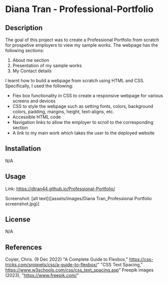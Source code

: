 # Diana Tran - Professional-Portfolio

## Description
The goal of this project was to create a Professional Portfolio from scratch for prospetive employers to view my sample works. The webpage has the following sections: 
1. About me section 
2. Presentation of my sample works 
3. My Contact details

I learnt how to build a webpage from scratch using HTML and CSS. Specifically, I used the following: 
- Flex box functionality in CSS to create a responsive webpage for various screens and devices
- CSS to style the webpage such as setting fonts, colors, background colors, padding, margins, height, text-aligns, etc.
- Accessible HTML code
- Navigation links to allow the employer to scroll to the corresponding section
- A link to my main work which takes the user to the deployed website

## Installation

N/A

## Usage

Link: https://dtran44.github.io/Professional-Portfolio/

Screenshot: 
[alt text]([assets/images/Diana Tran_Professional Portfolio screenshot.jpg)]

## License

N/A


## References
Coyier, Chris. (9 Dec 2022) "A Complete Guide to Flexbox," https://css-tricks.com/snippets/css/a-guide-to-flexbox/"
"CSS Text Spacing," https://www.w3schools.com/css/css_text_spacing.asp"
Freepik images (2023), "https://www.freepik.com/"
